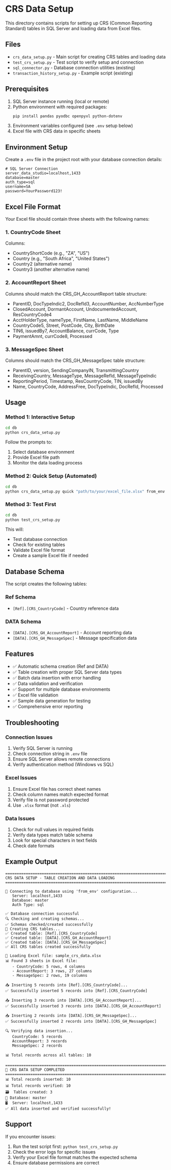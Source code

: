 # CRS Data Setup

This directory contains scripts for setting up CRS (Common Reporting Standard) tables in SQL Server and loading data from Excel files.

## Files

- `crs_data_setup.py` - Main script for creating CRS tables and loading data
- `test_crs_setup.py` - Test script to verify setup and connection
- `sql_connector.py` - Database connection utilities (existing)
- `transaction_history_setup.py` - Example script (existing)

## Prerequisites

1. SQL Server instance running (local or remote)
2. Python environment with required packages:
   ```bash
   pip install pandas pyodbc openpyxl python-dotenv
   ```
3. Environment variables configured (see `.env` setup below)
4. Excel file with CRS data in specific sheets

## Environment Setup

Create a `.env` file in the project root with your database connection details:

```env
# SQL Server Connection
server_data_studio=localhost,1433
database=master
auth_type=sql
username=SA
password=YourPassword123!
```

## Excel File Format

Your Excel file should contain three sheets with the following names:

### 1. CountryCode Sheet
Columns:
- CountryShortCode (e.g., "ZA", "US")
- Country (e.g., "South Africa", "United States")
- Country2 (alternative name)
- Country3 (another alternative name)

### 2. AccountReport Sheet
Columns should match the CRS_GH_AccountReport table structure:
- ParentID, DocTypeIndic2, DocRefId3, AccountNumber, AccNumberType
- ClosedAccount, DormantAccount, UndocumentedAccount, ResCountryCode4
- AcctHolderType, nameType, FirstName, LastName, MiddleName
- CountryCode5, Street, PostCode, City, BirthDate
- TIN6, issuedBy7, AccountBalance, currCode, Type
- PaymentAmnt, currCode8, Processed

### 3. MessageSpec Sheet
Columns should match the CRS_GH_MessageSpec table structure:
- ParentID, version, SendingCompanyIN, TransmittingCountry
- ReceivingCountry, MessageType, MessageRefId, MessageTypeIndic
- ReportingPeriod, Timestamp, ResCountryCode, TIN, issuedBy
- Name, CountryCode, AddressFree, DocTypeIndic, DocRefId, Processed

## Usage

### Method 1: Interactive Setup
```bash
cd db
python crs_data_setup.py
```

Follow the prompts to:
1. Select database environment
2. Provide Excel file path
3. Monitor the data loading process

### Method 2: Quick Setup (Automated)
```bash
cd db
python crs_data_setup.py quick "path/to/your/excel_file.xlsx" from_env
```

### Method 3: Test First
```bash
cd db
python test_crs_setup.py
```

This will:
- Test database connection
- Check for existing tables
- Validate Excel file format
- Create a sample Excel file if needed

## Database Schema

The script creates the following tables:

### Ref Schema
- `[Ref].[CRS_CountryCode]` - Country reference data

### DATA Schema  
- `[DATA].[CRS_GH_AccountReport]` - Account reporting data
- `[DATA].[CRS_GH_MessageSpec]` - Message specification data

## Features

- ✅ Automatic schema creation (Ref and DATA)
- ✅ Table creation with proper SQL Server data types
- ✅ Batch data insertion with error handling
- ✅ Data validation and verification
- ✅ Support for multiple database environments
- ✅ Excel file validation
- ✅ Sample data generation for testing
- ✅ Comprehensive error reporting

## Troubleshooting

### Connection Issues
1. Verify SQL Server is running
2. Check connection string in `.env` file
3. Ensure SQL Server allows remote connections
4. Verify authentication method (Windows vs SQL)

### Excel Issues
1. Ensure Excel file has correct sheet names
2. Check column names match expected format
3. Verify file is not password protected
4. Use `.xlsx` format (not `.xls`)

### Data Issues
1. Check for null values in required fields
2. Verify data types match table schema
3. Look for special characters in text fields
4. Check date formats

## Example Output

```
================================================================================
CRS DATA SETUP - TABLE CREATION AND DATA LOADING
================================================================================

🔄 Connecting to database using 'from_env' configuration...
   Server: localhost,1433
   Database: master
   Auth Type: sql

✅ Database connection successful
🔍 Checking and creating schemas...
✅ Schemas checked/created successfully
🔨 Creating CRS tables...
✅ Created table: [Ref].[CRS_CountryCode]
✅ Created table: [DATA].[CRS_GH_AccountReport]
✅ Created table: [DATA].[CRS_GH_MessageSpec]
✅ All CRS tables created successfully

📁 Loading Excel file: sample_crs_data.xlsx
📊 Found 3 sheets in Excel file:
   - CountryCode: 5 rows, 4 columns
   - AccountReport: 3 rows, 27 columns
   - MessageSpec: 2 rows, 19 columns

📥 Inserting 5 records into [Ref].[CRS_CountryCode]...
✅ Successfully inserted 5 records into [Ref].[CRS_CountryCode]

📥 Inserting 3 records into [DATA].[CRS_GH_AccountReport]...
✅ Successfully inserted 3 records into [DATA].[CRS_GH_AccountReport]

📥 Inserting 2 records into [DATA].[CRS_GH_MessageSpec]...
✅ Successfully inserted 2 records into [DATA].[CRS_GH_MessageSpec]

🔍 Verifying data insertion...
   CountryCode: 5 records
   AccountReport: 3 records
   MessageSpec: 2 records

📊 Total records across all tables: 10

================================================================================
🎉 CRS DATA SETUP COMPLETED
================================================================================
📊 Total records inserted: 10
📊 Total records verified: 10
🗃️  Tables created: 3
🔗 Database: master
🖥️  Server: localhost,1433
✅ All data inserted and verified successfully!
```

## Support

If you encounter issues:
1. Run the test script first: `python test_crs_setup.py`
2. Check the error logs for specific issues
3. Verify your Excel file format matches the expected schema
4. Ensure database permissions are correct
